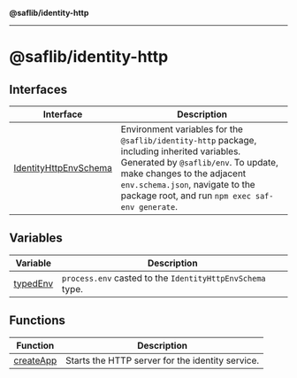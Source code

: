 **@saflib/identity-http**

---

# @saflib/identity-http

## Interfaces

| Interface                                                    | Description                                                                                                                                                                                                                                             |
| ------------------------------------------------------------ | ------------------------------------------------------------------------------------------------------------------------------------------------------------------------------------------------------------------------------------------------------- |
| [IdentityHttpEnvSchema](interfaces/IdentityHttpEnvSchema.md) | Environment variables for the `@saflib/identity-http` package, including inherited variables. Generated by `@saflib/env`. To update, make changes to the adjacent `env.schema.json`, navigate to the package root, and run `npm exec saf-env generate`. |

## Variables

| Variable                          | Description                                               |
| --------------------------------- | --------------------------------------------------------- |
| [typedEnv](variables/typedEnv.md) | `process.env` casted to the `IdentityHttpEnvSchema` type. |

## Functions

| Function                            | Description                                      |
| ----------------------------------- | ------------------------------------------------ |
| [createApp](functions/createApp.md) | Starts the HTTP server for the identity service. |
